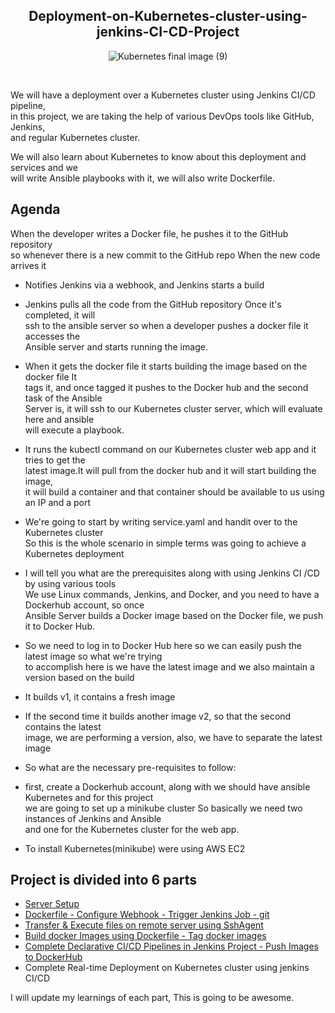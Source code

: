 <div align="center">

## Deployment-on-Kubernetes-cluster-using-jenkins-CI-CD-Project

![Kubernetes final image (9)](https://user-images.githubusercontent.com/58173938/197371041-c63a95d6-9905-4beb-833b-cc9e1ac6562f.png)

</div>
<br>



We will have a deployment over a Kubernetes cluster using Jenkins CI/CD pipeline,  <br>
in this project, we are taking the help of various DevOps tools like GitHub, Jenkins,  <br>
and regular Kubernetes cluster.

We will also learn about Kubernetes to know about this deployment and services and we  <br>
will write Ansible playbooks with it, we will also write Dockerfile.

## Agenda 

When the developer writes a Docker file, he pushes it to the GitHub repository  <br>
so whenever there is a new commit to the GitHub repo When the new code arrives it  <br>
 
 - Notifies Jenkins via a webhook, and Jenkins starts a build

 - Jenkins pulls all the code from the GitHub repository Once it's completed, it will <br>
  ssh to the ansible server so when a developer pushes a docker file it accesses the  <br>
  Ansible server and starts running the image.

 - When it gets the docker file it starts building the image based on the docker file It  <br>
  tags it, and once tagged it pushes to the Docker hub and the second task of the Ansible  <br>
  Server is, it will ssh to our Kubernetes cluster server, which will evaluate here and ansible  <br>
  will execute a playbook.

 - It runs the kubectl command on our Kubernetes cluster web app and it tries to get the  <br>
  latest image.It will pull from the docker hub and it will start building the image,   <br>
  it will build a container and that container should be available to us using an IP and a port

 - We're going to start by writing service.yaml and handit over to the Kubernetes cluster <br>
  So this is the whole scenario in simple terms was going to achieve a Kubernetes deployment

 - I will tell you what are the prerequisites along with using Jenkins CI /CD by using various tools  <br>
  We use Linux commands, Jenkins, and Docker, and you need to have a Dockerhub account, so once  <br>
  Ansible Server builds a Docker image based on the Docker file, we push it to Docker Hub.

 - So we need to log in to Docker Hub here so we can easily push the latest image so what we're trying  <br>
  to accomplish here is we have the latest image and we also maintain a version based on the build

 - It builds v1, it contains a fresh image

 - If the second time it builds another image v2, so that the second contains the latest  <br>
  image, we are performing a version, also, we have to separate the latest image

 - So what are the necessary pre-requisites to follow:

 - first, create a Dockerhub account, along with we should have ansible Kubernetes and for this project  <br>
  we are going to set up a minikube cluster So basically we need two instances of Jenkins and Ansible  <br>
  and one for the Kubernetes cluster for the web app.

 - To install Kubernetes(minikube) were using AWS EC2

## Project is divided into 6 parts

- [Server Setup](https://github.com/Krishnamohan-Yerrabilli/Deployment-on-K8s-cluster-using-jenkins-CI-CD/tree/main/Server%20Setup) 
- [Dockerfile - Configure Webhook - Trigger Jenkins Job - git](https://github.com/Krishnamohan-Yerrabilli/Deployment-on-K8s-cluster-using-jenkins-CI-CD/tree/main/Dockerfile%20-%20Configure%20Webhook%20-%20Trigger%20Jenkins%20Job%20-%20git) 
- [Transfer & Execute files on remote server using SshAgent](https://github.com/Krishnamohan-Yerrabilli/Deployment-on-K8s-cluster-using-jenkins-CI-CD/tree/main/Transfer%20%26%20Execute%20files%20on%20remote%20server%20using%20SshAgent)
- [Build docker Images using Dockerfile - Tag docker images](https://github.com/Krishnamohan-Yerrabilli/Deployment-on-K8s-cluster-using-jenkins-CI-CD/tree/main/Build%20docker%20Images%20using%20Dockerfile%20-%20Tag%20docker%20images)
- [Complete Declarative CI/CD Pipelines in Jenkins Project - Push Images to DockerHub](https://github.com/Krishnamohan-Yerrabilli/Deployment-on-K8s-cluster-using-jenkins-CI-CD/blob/main/Complete%20Declarative%20CI-CD%20Pipelines%20in%20Jenkins%20Project%20-%20Push%20Images%20to%20DockerHub/README.md)
- Complete Real-time Deployment on Kubernetes cluster using jenkins CI/CD

I will update my learnings of each part, This is going to be awesome. 
